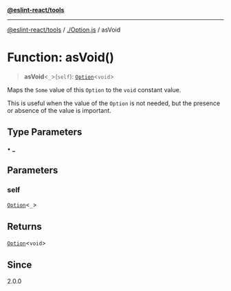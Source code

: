 [**@eslint-react/tools**](../../README.md)

***

[@eslint-react/tools](../../README.md) / [./Option.js](../README.md) / asVoid

# Function: asVoid()

> **asVoid**\<`_`\>(`self`): [`Option`](../type-aliases/Option.md)\<`void`\>

Maps the `Some` value of this `Option` to the `void` constant value.

This is useful when the value of the `Option` is not needed, but the presence or absence of the value is important.

## Type Parameters

• **_**

## Parameters

### self

[`Option`](../type-aliases/Option.md)\<`_`\>

## Returns

[`Option`](../type-aliases/Option.md)\<`void`\>

## Since

2.0.0
